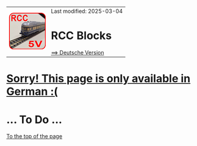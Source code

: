 <table><tr><td><img src="../../images/RCC5V_Logo_96.png"></img></td><td>
Last modified: 2025-03-04 <a name="up"></a><br>   
<h1>RCC Blocks</h1>
<a href="LIESMICH.md">==> Deutsche Version</a>&nbsp; &nbsp; &nbsp; 
</td></tr></table>    

<a href="LIESMICH.md"><h1> Sorry! This page is only available in German :( </h1></a>   

# ... To Do ...

[To the top of the page](#up)   